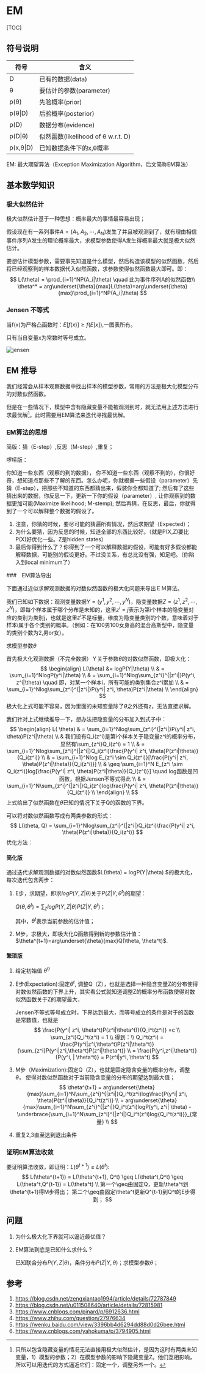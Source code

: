 # EM

[TOC]

## 符号说明

| 符号      | 含义                               |
| --------- | ---------------------------------- |
| D         | 已有的数据(data)                   |
| θ         | 要估计的参数(parameter)            |
| p(θ)      | 先验概率(prior)                    |
| p(θ\|D)   | 后验概率(posterior)                |
| p(D)      | 数据分布(evidence)                 |
| p(D\|θ)   | 似然函数(likelihood of θ w.r.t. D) |
| p(x,θ\|D) | 已知数据条件下的x,θ概率            |

EM: 最大期望算法（Exception Maximization Algorithm，后文简称EM算法）

## 基本数学知识

### 极大似然估计

极大似然估计基于一种思想：概率最大的事情最容易出现；

假设现在有一系列事件$A=(A_1,A_2,\cdots, A_N)$发生了并且被观测到了，就有理由相信事件序列A发生的理论概率最大，求模型参数使得A发生得概率最大就是极大似然估计。

要想估计模型参数，需要事先知道是什么模型，然后构造该模型的似然函数，然后将已经观察到的样本数据代入似然函数，求参数使得似然函数最大即可。即：
$$
L(\theta) = \prod_{i=1}^NP(A_i|\theta) \quad 此为事件序列A的似然函数\\
\theta^* = arg\underset{\theta}{max}L(\theta)=arg\underset{\theta}{max}\prod_{i=1}^NP(A_i|\theta)
$$

### Jensen 不等式

当f(x)为严格凸函数时：$E[f(x)] \geq f(E[x])$,一图表所有。

只有当自变量x为常数时等号成立。

![jensen](./jensen.jpeg)

## EM 推导

我们经常会从样本观察数据中找出样本的模型参数，常用的方法是极大化模型分布的对数似然函数。

但是在一些情况下，模型中含有隐藏变量不能被观测到时，就无法用上述方法进行求最优解[^1]。此时需要用EM算法来迭代寻找最优解。

### EM算法的思想

简版：猜（E-step）,反思（M-step）,重复； 

啰嗦版：

你知道一些东西（观察的到的数据）， 你不知道一些东西（观察不到的），你很好奇，想知道点那些不了解的东西。怎么办呢，你就根据一些假设（parameter）先猜（E-step），把那些不知道的东西都猜出来，假装你全都知道了; 然后有了这些猜出来的数据，你反思一下，更新一下你的假设（parameter）, 让你观察到的数据更加可能(Maximize likelihood; M-stemp); 然后再猜，在反思，最后，你就得到了一个可以解释整个数据的假设了。

1. 注意，你猜的时候，要尽可能的猜遍所有情况，然后求期望（Expected）；
2. 为什么要猜，因为反思的时候，知道全部的东西比较好。（就是P(X,Z)要比P(X)好优化一些。Z是hidden states）
3. 最后你得到什么了？你得到了一个可以解释数据的假设，可能有好多假设都能解释数据，可能别的假设更好。不过没关系，有总比没有强，知足吧。（你陷入到local minimum了）

 ###　EM算法导出

下面通过近似求解观测数据的对数似然函数的极大化问题来导出ＥＭ算法。

我们已知如下数据：观测变量数据$Y = (y^1, y^2, \cdots, y^N)$，隐变量数据$Z=(z^1,z^2, \cdots, z^N)$，即每个样本属于哪个分布是未知的，这里$z^i=j$表示为第i个样本的隐变量对应的类别为类别j，也就是这里$z^i$不是标量，维度为隐变量类别的个数，意味着对于样本i属于各个类别的概率。（例如：在100男100女身高的混合高斯型中，隐变量的类别个数为2,男or女）。

求模型参数$\theta$

首先极大化观测数据（不完全数据）Ｙ关于参数$\theta$的对数似然函数，即极大化：
$$
\begin{align}
L(\theta) &= logP(Y|\theta) \\
	       & = \sum_{i=1}^NlogP(y^i|\theta) \\
	       & = \sum_{i=1}^Nlog\sum_{z^i}^{|z^i|}P(y^i, z^i|\theta) \quad 即，对某一个样本i，所有可能的类别集合z^i累加  \\
	       & = \sum_{i=1}^Nlog\sum_{z^i}^{|z^i|}P(y^i| z^i, \theta)P(z^i|\theta) \\
\end{align}
$$
极大化上式可能不容易，因为里面的未知变量除了$\theta​$之外还有z，无法直接求解。

我们针对上式继续推导一下，想办法把隐变量的分布加入到式子中：
$$
\begin{align}
L( \theta) & =  \sum_{i=1}^Nlog\sum_{z^i}^{|z^i|}P(y^i| z^i, \theta)P(z^i|\theta) \\
	        & 我们设有Q_i(z^i)是第i个样本关于隐变量z^i的概率分布，显然有\sum_{z^i}Q_i(z^i) = 1 \\
                 & =  \sum_{i=1}^Nlog\sum_{z^i}^{|z^i|}Q_i(z^i)\frac{P(y^i| z^i, \theta)P(z^i|\theta)}{Q_i(z^i)} \\
                 & = \sum_{i=1}^Nlog  E_{z^i \sim Q_i(z^i)}[\frac{P(y^i| z^i, \theta)P(z^i|\theta)}{Q_i(z^i)}] \\
                 & \geq \sum_{i=1}^N  E_{z^i \sim Q_i(z^i)}log[\frac{P(y^i| z^i, \theta)P(z^i|\theta)}{Q_i(z^i)}] \quad log函数是凹函数，根据Jensen不等式得此 \\
                 & =  \sum_{i=1}^N\sum_{z^i}^{|z^i|}Q_i(z^i)log\frac{P(y^i| z^i, \theta)P(z^i|\theta)}{Q_i(z^i)} \\
\end{align} \\
$$
上式给出了似然函数在$\theta$已知的情况下关于Q的函数的下界。

可以将对数似然函数写成有两类参数的形式：
$$
L(\theta, Q) = \sum_{i=1}^Nlog\sum_{z^i}^{|z^i|}Q_i(z^i)\frac{P(y^i| z^i, \theta)P(z^i|\theta)}{Q_i(z^i)} 
$$
 优化方法：

#### 简化版

通过迭代求解观测数据的对数似然函数$L(\theta) = logP(Y|\theta) $的极大化，每次迭代包含两步：

1. E步，求期望，即求$logP(Y,Z|\theta)$关于$P(Z|Y,\theta^t)$的期望：

   $Q(\theta, \theta^t)=\sum_ZlogP(Y,Z|\theta)P(Z|Y,\theta^t)$；

   其中，$\theta^t$表示当前参数的估计值；

2. M步，求极大，即极大化Q函数得到新的参数估计值：$\theta^{t+1}=arg\underset{\theta}{max}Q(\theta, \theta^t)$.

#### 繁琐版

1. 给定初始值 $\theta^0$

2. E步(Expectation):固定$\theta^t$, 调整Q（Z），也就是选择一种隐含变量Z的分布使得对数似然函数的下界上升，其实看公式就知道调整Z的概率分布函数使得对数似然函数关于Z的期望最大，

   Jensen不等式等号成立时，下界达到最大，而等号成立的条件是对于的函数是常数值，也就是
   $$
   \frac{P(y^i| z^i, \theta^t)P(z^i|\theta^t)}{Q_i^t(z^i)} =c \\
   \sum_{z^i}Q_i^t(z^i) = 1 \\
   得到：\\
   Q_i^t(z^i) = \frac{P(y^i|z^i,\theta^t)P(z^i|\theta^t)}{\sum_{z^i}P(y^i|z^i,\theta^t)P(z^i|\theta^t)} \\
    = \frac{P(y^i,z^i|\theta^t)}{P(y^i, | \theta^t)} = P(z^i|y^i, \theta^t)
   $$

3. M步（Maximization):固定Q（Z），也就是固定隐含变量的概率分布，调整$\theta$， 使得对数似然函数对于当前隐含变量的分布的期望达到最大值；
   $$
   \theta^{t+1} = arg\underset{\theta}{max}\sum_{i=1}^N\sum_{z^i}^{|z^i|}Q_i^t(z^i)log\frac{P(y^i| z^i, \theta)P(z^i|\theta)}{Q_i^t(z^i)} \\
   =  arg\underset{\theta}{max}\sum_{i=1}^N\sum_{z^i}^{|z^i|}Q_i^t(z^i)logP(y^i, z^i| \theta) - \underbrace{\sum_{i=1}^N\sum_{z^i}^{|z^i|}Q_i^t(z^i)log{Q_i^t(z^i)}}_{常量} \\
   $$

4. 重复2,3直至达到退出条件

### 证明EM算法收敛

 要证明算法收敛，即证明：$L(\theta^{t+1}) \geq L(\theta^{t})$:
$$
L(\theta^{t+1}) = L(\theta^{t+1}, Q^t) \geq L(\theta^t,Q^t) \geq L(\theta^t,Q^{t-1}) = L(\theta^t) \\
第一个\geq由固定Q，更新\theta^t到\theta^{t+1}得M步得出；
第二个\geq由固定\theta^t更新Q^{t-1}到Q^t的E步得到；
$$

## 问题

1. 为什么极大化下界就可以逼近最优值？

2. EM算法到底是已知什么求什么？

   已知联合分布$P(Y,Z|\theta)$，条件分布$P(Z|Y, \theta)$；求模型参数$\theta$；



## 参考

1. https://blog.csdn.net/zengxiantao1994/article/details/72787849
2. https://blog.csdn.net/u011508640/article/details/72815981
3. https://www.cnblogs.com/pinard/p/6912636.html
4. https://www.zhihu.com/question/27976634
5. https://wenku.baidu.com/view/3396bb4d6294dd88d0d26bee.html
6. https://www.cnblogs.com/yahokuma/p/3794905.html





[^1]: 只所以包含隐藏变量的情况无法直接用极大似然估计，是因为这时有两类未知变量，1）模型的参数；2）在模型参数的影响下隐藏变量Z。他们互相影响，所以可以用迭代的方式逼近它们：固定一个，调整另外一个。

